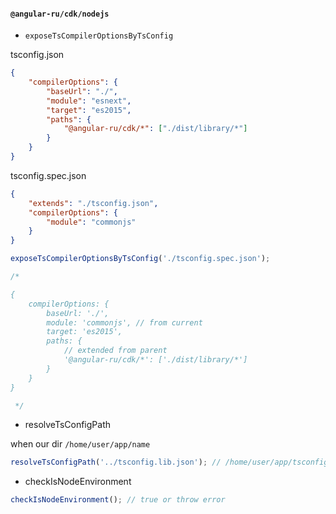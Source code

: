 #### `@angular-ru/cdk/nodejs`

-   `exposeTsCompilerOptionsByTsConfig`

tsconfig.json

```json
{
    "compilerOptions": {
        "baseUrl": "./",
        "module": "esnext",
        "target": "es2015",
        "paths": {
            "@angular-ru/cdk/*": ["./dist/library/*"]
        }
    }
}
```

tsconfig.spec.json

```json
{
    "extends": "./tsconfig.json",
    "compilerOptions": {
        "module": "commonjs"
    }
}
```

```typescript
exposeTsCompilerOptionsByTsConfig('./tsconfig.spec.json');

/*

{
    compilerOptions: {
        baseUrl: './',
        module: 'commonjs', // from current
        target: 'es2015',
        paths: {
            // extended from parent
            '@angular-ru/cdk/*': ['./dist/library/*']
        }
    }
}

 */
```

-   resolveTsConfigPath

when our dir `/home/user/app/name`

```typescript
resolveTsConfigPath('../tsconfig.lib.json'); // /home/user/app/tsconfig.lib.json
```

-   checkIsNodeEnvironment

```typescript
checkIsNodeEnvironment(); // true or throw error
```
